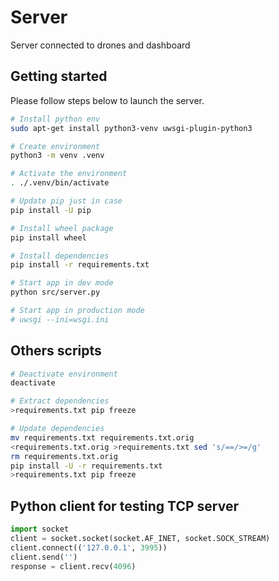 # Server

Server connected to drones and dashboard

## Getting started

Please follow steps below to launch the server.

```sh
# Install python env
sudo apt-get install python3-venv uwsgi-plugin-python3

# Create environment
python3 -m venv .venv

# Activate the environment
. ./.venv/bin/activate

# Update pip just in case
pip install -U pip

# Install wheel package
pip install wheel

# Install dependencies
pip install -r requirements.txt

# Start app in dev mode
python src/server.py

# Start app in production mode
# uwsgi --ini=wsgi.ini
```

## Others scripts

```sh
# Deactivate environment
deactivate

# Extract dependencies
>requirements.txt pip freeze

# Update dependencies 
mv requirements.txt requirements.txt.orig
<requirements.txt.orig >requirements.txt sed 's/==/>=/g'
rm requirements.txt.orig
pip install -U -r requirements.txt
>requirements.txt pip freeze
```

## Python client for testing TCP server

```py
import socket
client = socket.socket(socket.AF_INET, socket.SOCK_STREAM)
client.connect(('127.0.0.1', 3995))
client.send('')
response = client.recv(4096)
```